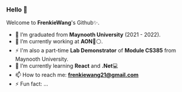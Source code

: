 ### Hello 👋


Welcome to **FrenkieWang**'s Github✨.

- 👯 I’m graduated from **Maynooth University** (2021 - 2022).
- 🔭 I’m currently working at **AON**🔴⚪.
- ⚡ I'm also a part-time **Lab Demonstrator** of **Module CS385** from Maynooth University.
- 🌱 I’m currently learning **React** and **.Net**💻
- 📫 How to reach me: **frenkiewang21@gmail.com**
- ⚡ Fun fact: ...
